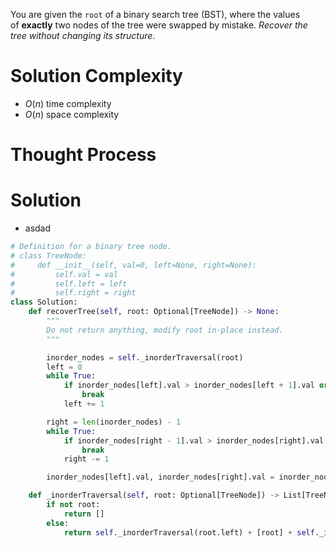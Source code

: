 You are given the `root` of a binary search tree (BST), where the values of **exactly** two nodes of the tree were swapped by mistake. _Recover the tree without changing its structure_.
# Solution Complexity
- $O(n)$ time complexity
- $O(n)$ space complexity
# Thought Process
# Solution
- asdad
```Python
# Definition for a binary tree node.
# class TreeNode:
#     def __init__(self, val=0, left=None, right=None):
#         self.val = val
#         self.left = left
#         self.right = right
class Solution:
	def recoverTree(self, root: Optional[TreeNode]) -> None:
		"""
		Do not return anything, modify root in-place instead.
		"""

		inorder_nodes = self._inorderTraversal(root)
		left = 0
		while True:
			if inorder_nodes[left].val > inorder_nodes[left + 1].val or (left - 1 >= 0 and inorder_nodes[left - 1].val > inorder_nodes[left].val):
				break
			left += 1

		right = len(inorder_nodes) - 1
		while True:
			if inorder_nodes[right - 1].val > inorder_nodes[right].val or (right + 1 < len(inorder_nodes) and inorder_nodes[right - 1].val > inorder_nodes[right].val):
				break
			right -= 1

		inorder_nodes[left].val, inorder_nodes[right].val = inorder_nodes[right].val, inorder_nodes[left].val

	def _inorderTraversal(self, root: Optional[TreeNode]) -> List[TreeNode]:
		if not root:
			return []
		else:
			return self._inorderTraversal(root.left) + [root] + self._inorderTraversal(root.right)
```